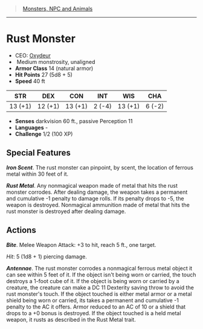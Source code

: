 ﻿---
!MonsterVO
Type: monstrosity
Size: Medium
Alignment: unaligned
ArmorClass: 14 (natural armor)
HitPoints: 27 (5d8 + 5)
Speed: 40 ft
Strength: 13 (+1)
Dexterity: 12 (+1)
Constitution: 13 (+1)
Intelligence: ' 2 (-4)'
Wisdom: 13 (+1)
Charisma: ' 6 (-2)'
Senses: darkvision 60 ft., passive Perception 11
Languages: '-'
Challenge: 1/2 (100 XP)
Id: monsters_vo.md#rust-monster
ParentLink: monsters_vo.md#monsters-npc-and-animals
Name: Rust Monster
ParentName: Monsters, NPC and Animals
NameLevel: 1
AltName: '[Oxydeur](hd_monsters_oxydeur.md)'
---
> [Monsters, NPC and Animals](srd_monsters.md)

---

# Rust Monster

- CEO: [Oxydeur](hd_monsters_oxydeur.md)
-  Medium monstrosity, unaligned
- **Armor Class** 14 (natural armor)
- **Hit Points** 27 (5d8 + 5)
- **Speed** 40 ft

|STR|DEX|CON|INT|WIS|CHA|
|---|---|---|---|---|---|
|13 (+1)|12 (+1)|13 (+1)| 2 (-4)|13 (+1)| 6 (-2)|

- **Senses** darkvision 60 ft., passive Perception 11
- **Languages** -
- **Challenge** 1/2 (100 XP)

## Special Features

**_Iron Scent_**. The rust monster can pinpoint, by scent, the location of ferrous metal within 30 feet of it.

**_Rust Metal_**. Any nonmagical weapon made of metal that hits the rust monster corrodes. After dealing damage, the weapon takes a permanent and cumulative -1 penalty to damage rolls. If its penalty drops to -5, the weapon is destroyed. Nonmagical ammunition made of metal that hits the rust monster is destroyed after dealing damage.

## Actions

**_Bite_**. Melee Weapon Attack: +3 to hit, reach 5 ft., one target.

_Hit_: 5 (1d8 + 1) piercing damage.

**_Antennae_**. The rust monster corrodes a nonmagical ferrous metal object it can see within 5 feet of it. If the object isn't being worn or carried, the touch destroys a 1-foot cube of it. If the object is being worn or carried by a creature, the creature can make a DC 11 Dexterity saving throw to avoid the rust monster's touch. If the object touched is either metal armor or a metal shield being worn or carried, its takes a permanent and cumulative -1 penalty to the AC it offers. Armor reduced to an AC of 10 or a shield that drops to a +0 bonus is destroyed. If the object touched is a held metal weapon, it rusts as described in the Rust Metal trait.

